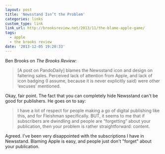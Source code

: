 ```yaml
---
layout: post
title: 'Newsstand Isn’t the Problem'
categories: links
custom_type: link
link_url: http://brooksreview.net/2013/11/the-blame-apple-game/
tags:
  - apple
  - the brooks review
date: '2013-12-05 19:20:33'
---
```

Ben Brooks on *The Brooks Review*:

>[A post on PandoDaily] blames the Newsstand icon and design on faltering sales. Perceived lack of attention from Apple, and lack of icon badging (I assume, because it is never explicitly said) were other ‘excuses’ mentioned.

Okay, fair point. The fact that you can completely hide Newsstand can't be good for publishers. He goes on to say:

>I have a lot of respect for people making a go of digital publishing like this, and for Fleishman specifically. BUT, it seems to me that if subscribers are dwindling and people are “forgetting” about your publication, then your problem is rather straightforward: content.

Agreed. I've been very disappointed with the subscriptions I have in Newsstand. Blaming Apple is easy, and people just don't "forget" about your publication.
